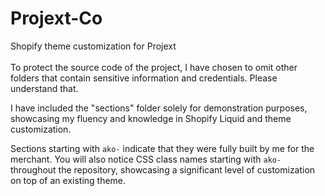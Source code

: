 # Projext-Co
Shopify theme customization for Projext<br>
<br>
To protect the source code of the project, I have chosen to omit other folders that contain sensitive information and credentials. Please understand that.

I have included the "sections" folder solely for demonstration purposes, showcasing my fluency and knowledge in Shopify Liquid and theme customization.

Sections starting with `ako-` indicate that they were fully built by me for the merchant. You will also notice CSS class names starting with `ako-` throughout the repository, showcasing a significant level of customization on top of an existing theme.
